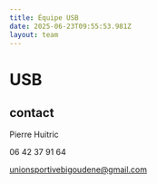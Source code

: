 ```yaml
---
title: Équipe USB
date: 2025-06-23T09:55:53.981Z
layout: team
---
```


# USB



## contact 

Pierre Huitric 

06 42 37 91 64

unionsportivebigoudene@gmail.com

